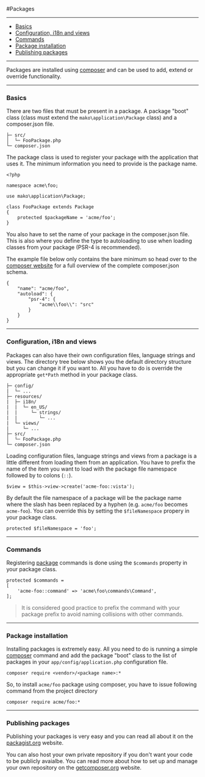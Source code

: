 #Packages

--------------------------------------------------------

* [Basics](#basics)
* [Configuration, i18n and views](#configuration_i18n_and_views)
* [Commands](#commands)
* [Package installation](#package_installation)
* [Publishing packages](#publishing_packages)

--------------------------------------------------------

Packages are installed using [composer](http://packagist.org/) and can be used to add, extend or override functionality.

--------------------------------------------------------

<a id="basics"></a>

### Basics

There are two files that must be present in a package. A package "boot" class (class must extend the ```mako\application\Package``` class) and a composer.json file.

	├─ src/
 	│  └─ FooPackage.php
	└─ composer.json

The package class is used to register your package with the application that uses it. The minimum information you need to provide is the package name.

	<?php

	namespace acme\foo;

	use mako\application\Package;

	class FooPackage extends Package
	{
		protected $packageName = 'acme/foo';
	}

You also have to set the name of your package in the composer.json file. This is also where you define the type to autoloading to use when loading classes from your package (PSR-4 is recommended).

The example file below only contains the bare minimum so head over to the [composer website](https://getcomposer.org/) for a full overview of the complete composer.json schema.

	{
	    "name": "acme/foo",
	    "autoload": {
	        "psr-4": {
	            "acme\\foo\\": "src"
	        }
	    }
	}

--------------------------------------------------------

<a id="configuration_i18n_and_views"></a>

### Configuration, i18n and views

Packages can also have their own configuration files, language strings and views. The directory tree below shows you the default directory structure but you can change it if you want to. All you have to do is override the appropriate ```get*Path``` method in your package class.

	├─ config/
 	|  └─ ...
 	├─ resources/
 	|  ├─ i18n/
	|  |  └─ en_US/
	|  |     └─ strings/
    |  |        └─ ...
    |  └─ views/
    |     └─ ...
	├─ src/
 	│  └─ FooPackage.php
	└─ composer.json

Loading configuration files, language strings and views from a package is a little different from loading them from an application. You have to prefix the name of the item you want to load with the package file namespace followed by to colons (```::```).

	$view = $this->view->create('acme-foo::vista');

By default the file namespace of a package will be the package name where the slash has been replaced by a hyphen (e.g. ```acme/foo``` becomes ```acme-foo```). You can override this by setting the ```$fileNamespace``` propery in your package class.

	protected $fileNamespace = 'foo';

--------------------------------------------------------

<a id="commands"></a>

### Commands

Registering [package](:base_url:/docs/:version:/command-line:custom-commands) commands is done using the ```$commands``` property in your package class.

	protected $commands =
	[
		'acme-foo::command' => 'acme\foo\commands\Command',
	];

> It is considered good practice to prefix the command with your package prefix to avoid naming collisions with other commands.

--------------------------------------------------------

<a id="package_installation"></a>

### Package installation

Installing packages is extremely easy. All you need to do is running a simple [composer](https://getcomposer.org/) command and add the package "boot" class to the list of packages in your ```app/config/application.php``` configuration file.

	composer require <vendor>/<package name>:*

So, to install ```acme/foo``` package using composer, you have to issue following command from the project directory

	composer require acme/foo:*

--------------------------------------------------------

<a id="publishing_packages"></a>

### Publishing packages

Publishing your packages is very easy and you can read all about it on the [packagist.org](http://packagist.org/) website.

You can also host your own private repository if you don't want your code to be publicly avaialbe. You can read more about how to set up and manage your own repository on the [getcomposer.org](https://getcomposer.org/doc/05-repositories.md#hosting-your-own) website.
